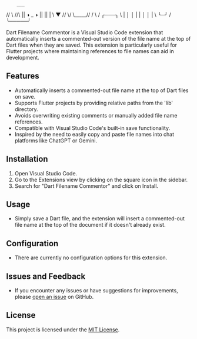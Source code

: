 
        ___
   //      \\   //\\
  ||  ◑ _ ◑ ||  || |
  \\    ▼  //   \\/
   \\_____//
   /       \\
  /  ╭───╮  \\
  |  │    │  |
  |  │    │  |
  \  ╰─╯  /
   ╰─────╯




Dart Filename Commentor is a Visual Studio Code extension that automatically inserts a commented-out version of the file name at the top of Dart files when they are saved. This extension is particularly useful for Flutter projects where maintaining references to file names can aid in development.

## Features

- Automatically inserts a commented-out file name at the top of Dart files on save.
- Supports Flutter projects by providing relative paths from the 'lib' directory.
- Avoids overwriting existing comments or manually added file name references.
- Compatible with Visual Studio Code's built-in save functionality.
- Inspired by the need to easily copy and paste file names into chat platforms like ChatGPT or Gemini.

## Installation

1. Open Visual Studio Code.
2. Go to the Extensions view by clicking on the square icon in the sidebar.
3. Search for "Dart Filename Commentor" and click on Install.

## Usage

- Simply save a Dart file, and the extension will insert a commented-out file name at the top of the document if it doesn't already exist.

## Configuration

- There are currently no configuration options for this extension.

## Issues and Feedback

- If you encounter any issues or have suggestions for improvements, please [open an issue](https://github.com/yourusername/dart-filename-commentor/issues) on GitHub.

## License

This project is licensed under the [MIT License](LICENSE).
